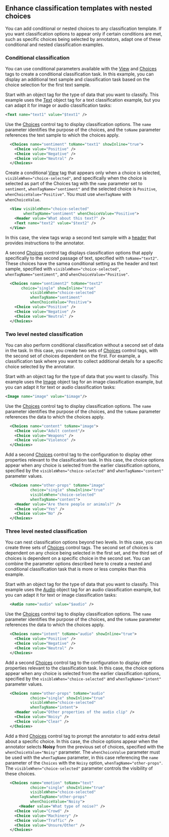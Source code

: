 ## Enhance classification templates with nested choices

You can add conditional or nested choices to any classification template. If you want classification options to appear only if certain conditions are met, such as specific choices being selected by annotators, adapt one of these conditional and nested classification examples. 

### Conditional classification

You can use conditional parameters available with the [View](/tags/view.html) and [Choices](/tags/choices.html) tags to create a conditional classification task. In this example, you can display an additional text sample and classification task based on the choice selection for the first text sample.

Start with an object tag for the type of data that you want to classify. This example uses the [Text](/tags/text.html) object tag for a text classification example, but you can adapt it for image or audio classification tasks:
```xml
<Text name="text1" value="$text1" />
```
Use the [Choices](/tags/choices.html) control tag to display classification options. The `name` parameter identifies the purpose of the choices, and the `toName` parameter references the text sample to which the choices apply. 
```xml
  <Choices name="sentiment" toName="text1" showInline="true">
    <Choice value="Positive" />
    <Choice value="Negative" />
    <Choice value="Neutral" />
  </Choices>
```
Create a conditional [View](/tags/view.html) tag that appears only when a choice is selected, `visibleWhen="choice-selected"`, and specifically when the choice is selected as part of the Choices tag with the `name` parameter set to `sentiment`, `whenTagName="sentiment"` and the selected choice is `Positive`, `whenChoiceValue="Positive"`. You must use `whenTagName` with `whenChoiceValue`.  
```xml
  <View visibleWhen="choice-selected"
        whenTagName="sentiment" whenChoiceValue="Positive">
    <Header value="What about this text?" />
    <Text name="text2" value="$text2" />
  </View>
```
In this case, the view tags wrap a second text sample with a [header](/tags/header.html) that provides instructions to the annotator.

A second [Choices](/tags/choices.html) control tag displays classification options that apply specifically to the second passage of text, specified with `toName="text2"`. These choices have the samea conditional setting as the header and text sample, specified with `visibleWhen="choice-selected"`, `whenTagName="sentiment"`, and `whenChoiceValue="Positive"`. 
```xml
  <Choices name="sentiment2" toName="text2"
  	   choice="single" showInline="true"
           visibleWhen="choice-selected"
           whenTagName="sentiment"
           whenChoiceValue="Positive">
    <Choice value="Positive" />
    <Choice value="Negative" />
    <Choice value="Neutral" />
  </Choices>
```

### Two level nested classification

You can also perform conditional classification without a second set of data in the task. In this case, you create two sets of [Choices](/tags/choices.html) control tags, with the second set of choices dependent on the first. For example, a classification task where you want to collect additional details for a specific choice selected by the annotator. 

Start with an object tag for the type of data that you want to classify. This example uses the [Image](/tags/image.html) object tag for an image classification example, but you can adapt it for text or audio classification tasks:
```xml
<Image name="image" value="$image"/>
```

Use the [Choices](/tags/choices.html) control tag to display classification options. The `name` parameter identifies the purpose of the choices, and the `toName` parameter references the data to which the choices apply.
```xml
  <Choices name="content" toName="image">
    <Choice value="Adult content"/>
    <Choice value="Weapons" />
    <Choice value="Violence" />
  </Choices>
```

Add a second [Choices](/tags/choices.html) control tag to the configuration to display other properties relevant to the classification task. In this case, the choice options appear when any choice is selected from the earlier classification options, specified by the `visibleWhen="choice-selected"` and `whenTagName="content"` parameter values. 
```xml
  <Choices name="other-props" toName="image"
           choice="single" showInline="true"
           visibleWhen="choice-selected"
           whenTagName="content">
    <Header value="Are there people or animals?" />
    <Choice value="Yes" />
    <Choice value="No" />
  </Choices>
```

### Three level nested classification

You can nest classification options beyond two levels. In this case, you can create three sets of [Choices](/tags/choices.html) control tags. The second set of choices is dependent on any choice being selected in the first set, and the third set of choices is dependent on a specific choice in the second set. You can combine the parameter options described here to create a nested and conditional classification task that is more or less complex than this example.


Start with an object tag for the type of data that you want to classify. This example uses the [Audio](/tags/audio.html) object tag for an audio classification example, but you can adapt it for text or image classification tasks:
```xml
  <Audio name="audio" value="$audio" />
```

Use the [Choices](/tags/choices.html) control tag to display classification options. The `name` parameter identifies the purpose of the choices, and the `toName` parameter references the data to which the choices apply.
```xml
  <Choices name="intent" toName="audio" showInline="true">
    <Choice value="Positive" />
    <Choice value="Negative" />
    <Choice value="Neutral" />
  </Choices>
```

Add a second [Choices](/tags/choices.html) control tag to the configuration to display other properties relevant to the classification task. In this case, the choice options appear when any choice is selected from the earlier classification options, specified by the `visibleWhen="choice-selected"` and `whenTagName="intent"` parameter values. 
```xml
  <Choices name="other-props" toName="audio"
           choice="single" showInline="true"
           visibleWhen="choice-selected"
           whenTagName="intent">
    <Header value="Other properties of the audio clip" />
    <Choice value="Noisy" />
    <Choice value="Clear" />
  </Choices>
```

Add a third [Choices](/tags/choices.html) control tag to prompt the annotator to add extra detail about a specific choice. In this case, the choice options appear when the annotator selects **Noisy** from the previous set of choices, specified with the `whenChoiceValue="Noisy"` parameter. The `whenChoiceValue` parameter must be used with the `whenTagName` parameter, in this case referencing the `name` parameter of the `Choices` with the `Noisy` option, `whenTagName="other-props"`. The `visibleWhen="choice-selected"` parameter controls the visibility of these choices. 
```xml
  <Choices name="emotion" toName="text"
           choice="single" showInline="true"
           visibleWhen="choice-selected"
           whenTagName="other-props"
           whenChoiceValue="Noisy">
      <Header value="What type of noise?" />
    <Choice value="Crowd" />
    <Choice value="Machinery" />
    <Choice value="Traffic" />
    <Choice value="Unsure/Other" />
  </Choices>
```